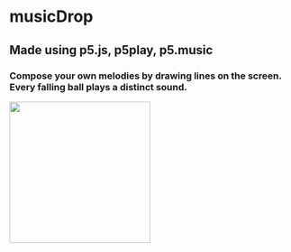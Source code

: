 # musicDrop

## Made using p5.js, p5play, p5.music

### Compose your own melodies by drawing lines on the screen. Every falling ball plays a distinct sound. 

<img src="https://github.com/markuspalu/musicDrop/assets/86494021/56370209-5b0c-48cb-93b9-b4dccd0e3fe9" width="250" height="250"/>
